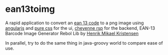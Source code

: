 ean13toimg
==========

A rapid application to convert an [ean 13 code](http://en.wikipedia.org/wiki/European_Article_Number) to a png image using [angularjs](http://angularjs.org/) and [pure css](http://purecss.io/) for the ui, [cheyenne rsp](http://cheyenne-server.org) for the backend, EAN-13 Barcode Image Generator Rebol Lib by [Henrik Mikael Kristensen](http://www.hmkdesign.dk)

In parallel, try to do the same thing in java-groovy world to compare ease of use.
